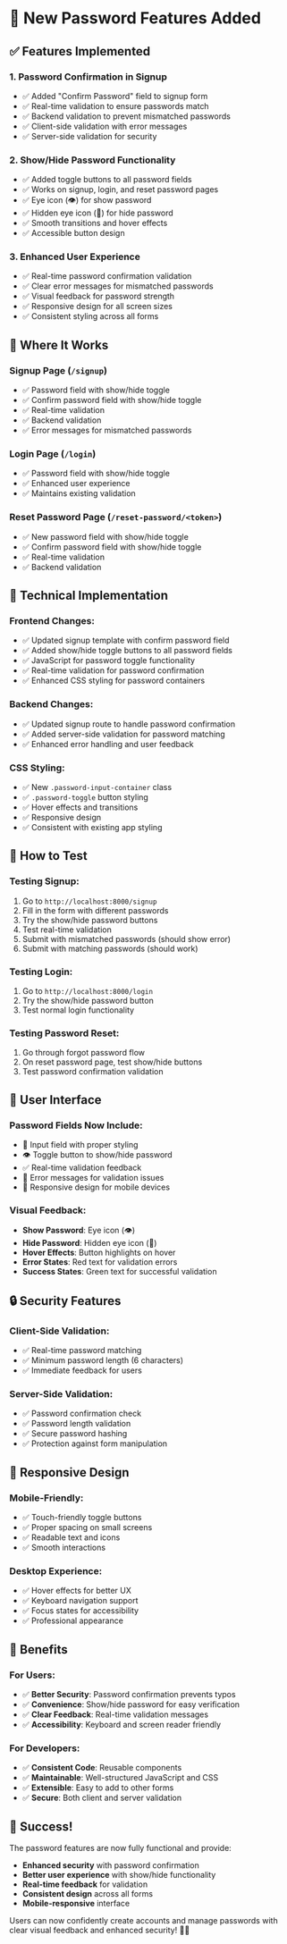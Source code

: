 # 🔐 New Password Features Added

## ✅ Features Implemented

### 1. **Password Confirmation in Signup**
- ✅ Added "Confirm Password" field to signup form
- ✅ Real-time validation to ensure passwords match
- ✅ Backend validation to prevent mismatched passwords
- ✅ Client-side validation with error messages
- ✅ Server-side validation for security

### 2. **Show/Hide Password Functionality**
- ✅ Added toggle buttons to all password fields
- ✅ Works on signup, login, and reset password pages
- ✅ Eye icon (👁️) for show password
- ✅ Hidden eye icon (🙈) for hide password
- ✅ Smooth transitions and hover effects
- ✅ Accessible button design

### 3. **Enhanced User Experience**
- ✅ Real-time password confirmation validation
- ✅ Clear error messages for mismatched passwords
- ✅ Visual feedback for password strength
- ✅ Responsive design for all screen sizes
- ✅ Consistent styling across all forms

## 🎯 Where It Works

### **Signup Page** (`/signup`)
- ✅ Password field with show/hide toggle
- ✅ Confirm password field with show/hide toggle
- ✅ Real-time validation
- ✅ Backend validation
- ✅ Error messages for mismatched passwords

### **Login Page** (`/login`)
- ✅ Password field with show/hide toggle
- ✅ Enhanced user experience
- ✅ Maintains existing validation

### **Reset Password Page** (`/reset-password/<token>`)
- ✅ New password field with show/hide toggle
- ✅ Confirm password field with show/hide toggle
- ✅ Real-time validation
- ✅ Backend validation

## 🔧 Technical Implementation

### **Frontend Changes:**
- ✅ Updated signup template with confirm password field
- ✅ Added show/hide toggle buttons to all password fields
- ✅ JavaScript for password toggle functionality
- ✅ Real-time validation for password confirmation
- ✅ Enhanced CSS styling for password containers

### **Backend Changes:**
- ✅ Updated signup route to handle password confirmation
- ✅ Added server-side validation for password matching
- ✅ Enhanced error handling and user feedback

### **CSS Styling:**
- ✅ New `.password-input-container` class
- ✅ `.password-toggle` button styling
- ✅ Hover effects and transitions
- ✅ Responsive design
- ✅ Consistent with existing app styling

## 🧪 How to Test

### **Testing Signup:**
1. Go to `http://localhost:8000/signup`
2. Fill in the form with different passwords
3. Try the show/hide password buttons
4. Test real-time validation
5. Submit with mismatched passwords (should show error)
6. Submit with matching passwords (should work)

### **Testing Login:**
1. Go to `http://localhost:8000/login`
2. Try the show/hide password button
3. Test normal login functionality

### **Testing Password Reset:**
1. Go through forgot password flow
2. On reset password page, test show/hide buttons
3. Test password confirmation validation

## 🎨 User Interface

### **Password Fields Now Include:**
- 📝 Input field with proper styling
- 👁️ Toggle button to show/hide password
- ✅ Real-time validation feedback
- 🚨 Error messages for validation issues
- 📱 Responsive design for mobile devices

### **Visual Feedback:**
- **Show Password**: Eye icon (👁️)
- **Hide Password**: Hidden eye icon (🙈)
- **Hover Effects**: Button highlights on hover
- **Error States**: Red text for validation errors
- **Success States**: Green text for successful validation

## 🔒 Security Features

### **Client-Side Validation:**
- ✅ Real-time password matching
- ✅ Minimum password length (6 characters)
- ✅ Immediate feedback for users

### **Server-Side Validation:**
- ✅ Password confirmation check
- ✅ Password length validation
- ✅ Secure password hashing
- ✅ Protection against form manipulation

## 📱 Responsive Design

### **Mobile-Friendly:**
- ✅ Touch-friendly toggle buttons
- ✅ Proper spacing on small screens
- ✅ Readable text and icons
- ✅ Smooth interactions

### **Desktop Experience:**
- ✅ Hover effects for better UX
- ✅ Keyboard navigation support
- ✅ Focus states for accessibility
- ✅ Professional appearance

## 🚀 Benefits

### **For Users:**
- ✅ **Better Security**: Password confirmation prevents typos
- ✅ **Convenience**: Show/hide password for easy verification
- ✅ **Clear Feedback**: Real-time validation messages
- ✅ **Accessibility**: Keyboard and screen reader friendly

### **For Developers:**
- ✅ **Consistent Code**: Reusable components
- ✅ **Maintainable**: Well-structured JavaScript and CSS
- ✅ **Extensible**: Easy to add to other forms
- ✅ **Secure**: Both client and server validation

## 🎉 Success!

The password features are now fully functional and provide:
- **Enhanced security** with password confirmation
- **Better user experience** with show/hide functionality
- **Real-time feedback** for validation
- **Consistent design** across all forms
- **Mobile-responsive** interface

Users can now confidently create accounts and manage passwords with clear visual feedback and enhanced security! 🔐✨ 